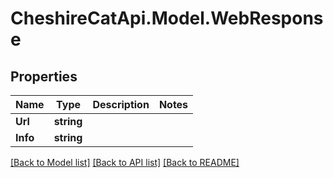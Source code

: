 # CheshireCatApi.Model.WebResponse

## Properties

Name | Type | Description | Notes
------------ | ------------- | ------------- | -------------
**Url** | **string** |  | 
**Info** | **string** |  | 

[[Back to Model list]](../README.md#documentation-for-models) [[Back to API list]](../README.md#documentation-for-api-endpoints) [[Back to README]](../README.md)

